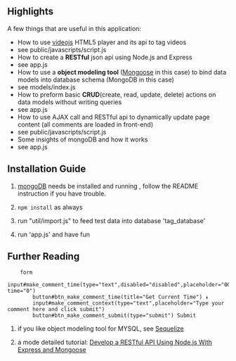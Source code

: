 ## Highlights

A few things that are useful in this application:

* How to use [videojs](http://videojs.com/) HTML5 player and its api to tag videos
 * see public/javascripts/script.js 
* How to create a **RESTful** json api using Node.js and Express
 * see app.js
* How to use a **object modeling tool** ([Mongoose](http://mongoosejs.com/) in this case) to bind data models into database schema (MongoDB in this case)
 * see models/index.js
* How to preform basic **CRUD**(create, read, update, delete) actions on data models without writing queries 
 * see app.js
* How to use AJAX call and RESTful api to dynamically update page content (all comments are loaded in front-end)
 * see public/javascripts/script.js 
* Some insights of mongoDB and how it works
 * see app.js


## Installation Guide

1. [mongoDB](http://www.mongodb.org/downloads) needs be installed and running , follow the README instruction if you have trouble.

2. ```npm install``` as always

3. run "util/import.js" to feed test data into database 'tag_database'

4. run 'app.js' and have fun


## Further Reading

		form
			input#make_comment_time(type="text",disabled="disabled",placeholder="00:00",data-time="0")
			button#btn_make_comment_time(title="Get Current Time") ↡
			input#make_comment_context(type="text",placeholder="Type your comment here and click submit")
			button#btn_make_comment_submit(type="submit") Submit

1. if you like object modeling tool for MYSQL, see [Sequelize](http://www.sequelizejs.com/)

2. a mode detailed tutorial: [Develop a RESTful API Using Node.js With Express and Mongoose](http://pixelhandler.com/blog/2012/02/09/develop-a-restful-api-using-node-js-with-express-and-mongoose/)